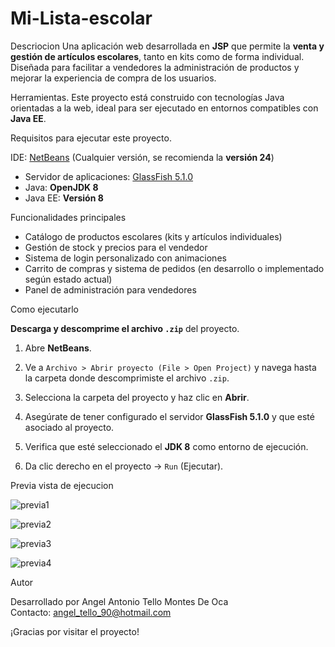 # Mi-Lista-escolar
Descriocion
Una aplicación web desarrollada en **JSP** que permite la **venta y gestión de artículos escolares**, tanto en kits como de forma individual. Diseñada para facilitar a vendedores la administración de productos y mejorar la experiencia de compra de los usuarios.

Herramientas.
Este proyecto está construido con tecnologías Java orientadas a la web, ideal para ser ejecutado en entornos compatibles con **Java EE**.

Requisitos para ejecutar este proyecto.

IDE: [NetBeans](https://netbeans.apache.org/) (Cualquier versión, se recomienda la **versión 24**)
- Servidor de aplicaciones: [GlassFish 5.1.0](https://javaee.github.io/glassfish/)
- Java: **OpenJDK 8**
- Java EE: **Versión 8**

Funcionalidades principales 

- Catálogo de productos escolares (kits y artículos individuales)
- Gestión de stock y precios para el vendedor
- Sistema de login personalizado con animaciones
- Carrito de compras y sistema de pedidos (en desarrollo o implementado según estado actual)
- Panel de administración para vendedores

Como ejecutarlo

**Descarga y descomprime el archivo `.zip`** del proyecto.

1. Abre **NetBeans**.

2. Ve a `Archivo > Abrir proyecto (File > Open Project)` y navega hasta la carpeta donde descomprimiste el archivo `.zip`.

3. Selecciona la carpeta del proyecto y haz clic en **Abrir**.

4. Asegúrate de tener configurado el servidor **GlassFish 5.1.0** y que esté asociado al proyecto.

5. Verifica que esté seleccionado el **JDK 8** como entorno de ejecución.

6. Da clic derecho en el proyecto → `Run` (Ejecutar).

Previa vista de ejecucion

![previa1](https://github.com/user-attachments/assets/f0dd49c7-9d51-4379-a83d-3b49d1ad7102)

![previa2](https://github.com/user-attachments/assets/bd2d3941-1ddb-4882-8f00-76deee616ad5)

![previa3](https://github.com/user-attachments/assets/67916a02-3d62-4514-b0a6-a5506dfc9f4f)

![previa4](https://github.com/user-attachments/assets/f7ef7e65-a407-43f7-9915-69606f0cdf1b)


Autor

Desarrollado por Angel Antonio Tello Montes De Oca  
Contacto: angel_tello_90@hotmail.com


¡Gracias por visitar el proyecto!




